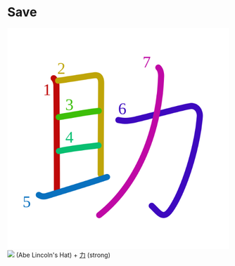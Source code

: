 # Save
![52a9](Kanji/kanji-colorize/52a9.svg)
![](http://www.kanjidamage.com/assets/radsmall/abelincolnshat-706e2660377e796fd1d676c534e83b7cc34925f3b8bfddb71e8341476a69de83.jpg) (Abe Lincoln's Hat) + [力](Kanji/kanji-dict/力.md) (strong) 
